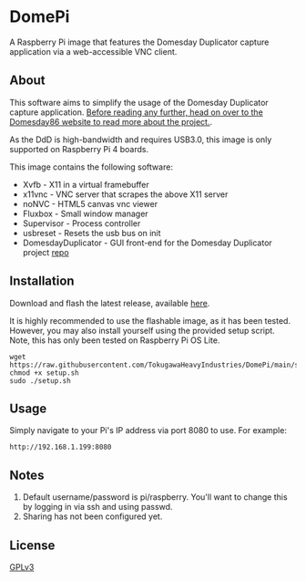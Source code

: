 # DomePi

A Raspberry Pi image that features the Domesday Duplicator capture application via a web-accessible VNC client.

## About

This software aims to simplify the usage of the Domesday Duplicator capture application.  [Before reading any further, head on over to the Domesday86 website to read more about the project.](https://www.domesday86.com/?page_id=978).

As the DdD is high-bandwidth and requires USB3.0, this image is only supported on Raspberry Pi 4 boards.

This image contains the following software:
* Xvfb - X11 in a virtual framebuffer
* x11vnc - VNC server that scrapes the above X11 server
* noNVC - HTML5 canvas vnc viewer
* Fluxbox - Small window manager
* Supervisor - Process controller
* usbreset - Resets the usb bus on init
* DomesdayDuplicator - GUI front-end for the Domesday Duplicator project [repo](https://github.com/simoninns/DomesdayDuplicator)


## Installation

Download and flash the latest release, available [here](https://github.com/TokugawaHeavyIndustries/DomePi/releases/latest).

It is highly recommended to use the flashable image, as it has been tested. However, you may also install yourself using the provided setup script.  Note, this has only been tested on Raspberry Pi OS Lite.

```
wget https://raw.githubusercontent.com/TokugawaHeavyIndustries/DomePi/main/setup.sh
chmod +x setup.sh
sudo ./setup.sh
```

## Usage

Simply navigate to your Pi's IP address via port 8080 to use.  For example:
```
http://192.168.1.199:8080
```

## Notes

1) Default username/password is pi/raspberry.  You'll want to change this by logging in via ssh and using passwd.
2) Sharing has not been configured yet.

## License
[GPLv3](https://github.com/TokugawaHeavyIndustries/DomePi/blob/main/LICENSE)
